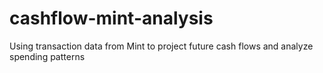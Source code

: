 # cashflow-mint-analysis
Using transaction data from Mint to project future cash flows and analyze spending patterns
